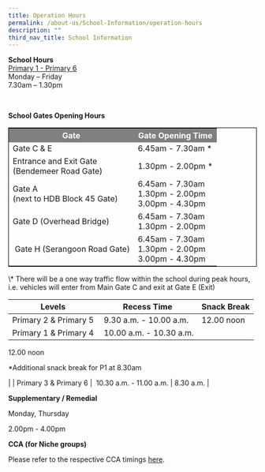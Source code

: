 ```yaml
---
title: Operation Hours
permalink: /about-us/School-Information/operation-hours
description: ""
third_nav_title: School Information
---
```

**School Hours** <br>
<u>Primary 1 - Primary 6 </u> <br>
Monday – Friday <br>
7.30am – 1.30pm <br>

<br>

**School Gates Opening Hours**
<table style="border: 1px solid black;">
	<tr style="background-color:grey; color:white;">
		<th> Gate </th>
		<th> Gate Opening Time </th>
	</tr>
	<tr>
		<td> Gate C & E </td>
		<td> 6.45am - 7.30am * </td>
	</tr>
	<tr>
		<td> Entrance and Exit Gate <br>(Bendemeer Road Gate) </td>
		<td> 1.30pm - 2.00pm * </td>
	</tr>
	<tr>
		<td> Gate A <br> (next to HDB Block 45 Gate) </td>
		<td> 
			6.45am - 7.30am <br> 
			1.30pm - 2.00pm <br> 
			3.00pm - 4.30pm 
		</td>
	</tr>
	<tr>
		<td> Gate D (Overhead Bridge) </td>
		<td> 
			6.45am - 7.30am <br> 
			1.30pm - 2.00pm 
		</td>
	</tr>
	<tr>
		<td> Gate H (Serangoon Road Gate) </td>
		<td> 
			6.45am - 7.30am <br> 
			1.30pm - 2.00pm <br> 
			3.00pm - 4.30pm
		</td>
	</tr>
</table>
\* There will be a one way traffic flow within the school during peak hours, i.e. vehicles will enter from Main Gate C and exit at Gate E (Exit)

  

| Levels | Recess Time | Snack Break |
| --- | --- | --- |
| Primary 2 & Primary 5 |  9.30 a.m. - 10.00 a.m. | 12.00 noon |
| Primary 1 & Primary 4 |  10.00 a.m. - 10.30 a.m. | 
12.00 noon

\*Additional snack break for P1 at 8.30am

 |
| Primary 3 & Primary 6 |  10.30 a.m. - 11.00 a.m. | 8.30 a.m. |

  

  

  

**Supplementary / Remedial**

Monday, Thursday 

2.00pm - 4.00pm

  

**CCA (for Niche groups)**

Please refer to the respective CCA timings [here](https://bendemeerpri-moe-edu-sg-admin.cwp.sg/co-curriculum/co-curricular-activities-cca/niche-ccas).
